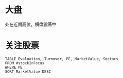 # 大盘
处在近期高位，横盘震荡中

# 关注股票
```dataview
TABLE Evaluation, Turnover, PE, MarketValue, Sectors
FROM #stockInFocus  
WHERE PE
SORT MarketValue DESC
```

